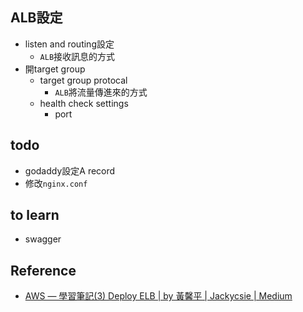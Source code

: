 
## ALB設定

+ listen and routing設定
	+ `ALB`接收訊息的方式
+ 開target group
	+ target group protocal
		+ `ALB`將流量傳進來的方式
	+ health check settings
		+ port 


## todo

+ godaddy設定A record
+ 修改`nginx.conf`


## to learn

+ swagger


## Reference

+ [AWS — 學習筆記(3) Deploy ELB | by 黃馨平 | Jackycsie | Medium](https://medium.com/jacky-life/aws-%E5%AD%B8%E7%BF%92%E7%AD%86%E8%A8%98-3-deploy-elb-2b0d86c776f7)